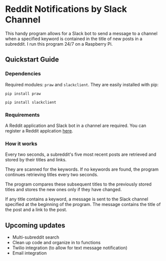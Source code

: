 # Reddit Notifications by Slack Channel

This handy program allows for a Slack bot to send a message to a
channel when a specified keyword is contained in the title of new posts in a subreddit.
I run this program 24/7 on a Raspberry Pi.

## Quickstart Guide

### Dependencies
Required modules: `praw` and `slackclient`. They are easily installed with pip:

`pip install praw`

`pip install slackclient`

### Requirements
A Reddit application and Slack bot in a channel are required.
You can register a Reddit applcation [here](https://www.reddit.com/prefs/apps/).

### How it works

Every two seconds, a subreddit's five most recent posts are retrieved and stored by their titles and links.

They are scanned for the keywords. If no keywords are found, the program continues retrieving titles every two seconds.

The program compares these subsequent titles to the previously stored titles and stores the new ones only if they have changed.

If any title contains a keyword, a message is sent to the Slack channel specified at the beginning of the program. 
The message contains the title of the post and a link to the post.

## Upcoming updates

- Multi-subreddit search
- Clean up code and organize in to functions
- Twilio integration (to allow for text message notification)
- Email integration
